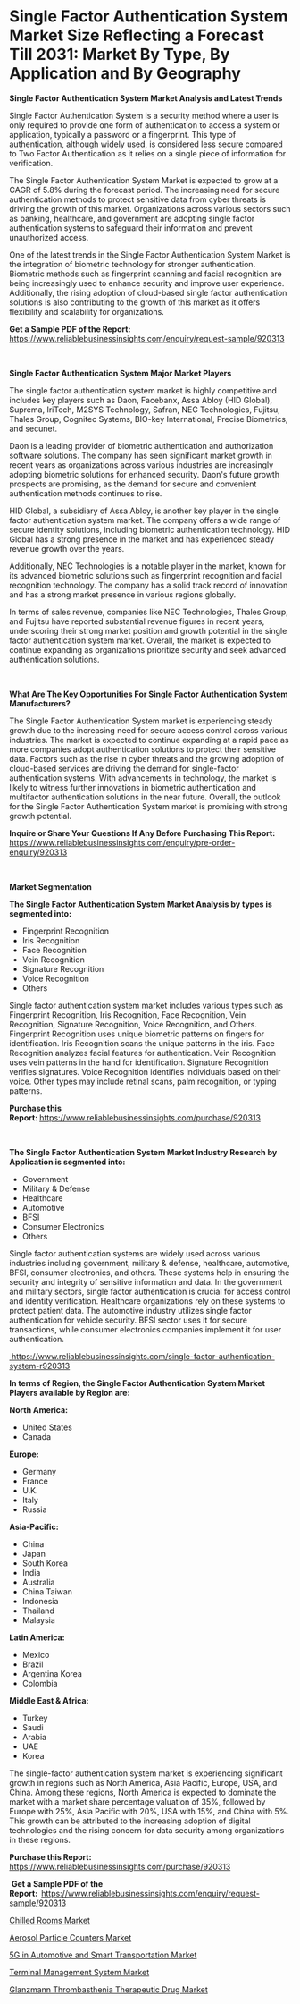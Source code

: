 <p><h1>Single Factor Authentication System Market Size Reflecting a Forecast Till 2031: Market By Type, By Application and By Geography</h1></p><p><strong>Single Factor Authentication System Market Analysis and Latest Trends</strong></p>
<p><p>Single Factor Authentication System is a security method where a user is only required to provide one form of authentication to access a system or application, typically a password or a fingerprint. This type of authentication, although widely used, is considered less secure compared to Two Factor Authentication as it relies on a single piece of information for verification.</p><p>The Single Factor Authentication System Market is expected to grow at a CAGR of 5.8% during the forecast period. The increasing need for secure authentication methods to protect sensitive data from cyber threats is driving the growth of this market. Organizations across various sectors such as banking, healthcare, and government are adopting single factor authentication systems to safeguard their information and prevent unauthorized access.</p><p>One of the latest trends in the Single Factor Authentication System Market is the integration of biometric technology for stronger authentication. Biometric methods such as fingerprint scanning and facial recognition are being increasingly used to enhance security and improve user experience. Additionally, the rising adoption of cloud-based single factor authentication solutions is also contributing to the growth of this market as it offers flexibility and scalability for organizations.</p></p>
<p><strong>Get a Sample PDF of the Report:&nbsp;</strong> <a href="https://www.reliablebusinessinsights.com/enquiry/request-sample/920313">https://www.reliablebusinessinsights.com/enquiry/request-sample/920313</a></p>
<p>&nbsp;</p>
<p><strong>Single Factor Authentication System Major Market Players</strong></p>
<p><p>The single factor authentication system market is highly competitive and includes key players such as Daon, Facebanx, Assa Abloy (HID Global), Suprema, IriTech, M2SYS Technology, Safran, NEC Technologies, Fujitsu, Thales Group, Cognitec Systems, BIO-key International, Precise Biometrics, and secunet.</p><p>Daon is a leading provider of biometric authentication and authorization software solutions. The company has seen significant market growth in recent years as organizations across various industries are increasingly adopting biometric solutions for enhanced security. Daon's future growth prospects are promising, as the demand for secure and convenient authentication methods continues to rise.</p><p>HID Global, a subsidiary of Assa Abloy, is another key player in the single factor authentication system market. The company offers a wide range of secure identity solutions, including biometric authentication technology. HID Global has a strong presence in the market and has experienced steady revenue growth over the years.</p><p>Additionally, NEC Technologies is a notable player in the market, known for its advanced biometric solutions such as fingerprint recognition and facial recognition technology. The company has a solid track record of innovation and has a strong market presence in various regions globally.</p><p>In terms of sales revenue, companies like NEC Technologies, Thales Group, and Fujitsu have reported substantial revenue figures in recent years, underscoring their strong market position and growth potential in the single factor authentication system market. Overall, the market is expected to continue expanding as organizations prioritize security and seek advanced authentication solutions.</p></p>
<p>&nbsp;</p>
<p><strong>What Are The Key Opportunities For Single Factor Authentication System Manufacturers?</strong></p>
<p><p>The Single Factor Authentication System market is experiencing steady growth due to the increasing need for secure access control across various industries. The market is expected to continue expanding at a rapid pace as more companies adopt authentication solutions to protect their sensitive data. Factors such as the rise in cyber threats and the growing adoption of cloud-based services are driving the demand for single-factor authentication systems. With advancements in technology, the market is likely to witness further innovations in biometric authentication and multifactor authentication solutions in the near future. Overall, the outlook for the Single Factor Authentication System market is promising with strong growth potential.</p></p>
<p><strong>Inquire or Share Your Questions If Any Before Purchasing This Report:</strong> <a href="https://www.reliablebusinessinsights.com/enquiry/pre-order-enquiry/920313">https://www.reliablebusinessinsights.com/enquiry/pre-order-enquiry/920313</a></p>
<p>&nbsp;</p>
<p><strong>Market Segmentation</strong></p>
<p><strong>The Single Factor Authentication System Market Analysis by types is segmented into:</strong></p>
<p><ul><li>Fingerprint Recognition</li><li>Iris Recognition</li><li>Face Recognition</li><li>Vein Recognition</li><li>Signature Recognition</li><li>Voice Recognition</li><li>Others</li></ul></p>
<p><p>Single factor authentication system market includes various types such as Fingerprint Recognition, Iris Recognition, Face Recognition, Vein Recognition, Signature Recognition, Voice Recognition, and Others. Fingerprint Recognition uses unique biometric patterns on fingers for identification. Iris Recognition scans the unique patterns in the iris. Face Recognition analyzes facial features for authentication. Vein Recognition uses vein patterns in the hand for identification. Signature Recognition verifies signatures. Voice Recognition identifies individuals based on their voice. Other types may include retinal scans, palm recognition, or typing patterns.</p></p>
<p><strong>Purchase this Report:&nbsp;</strong><a href="https://www.reliablebusinessinsights.com/purchase/920313">https://www.reliablebusinessinsights.com/purchase/920313</a></p>
<p>&nbsp;</p>
<p><strong>The Single Factor Authentication System Market Industry Research by Application is segmented into:</strong></p>
<p><ul><li>Government</li><li>Military & Defense</li><li>Healthcare</li><li>Automotive</li><li>BFSI</li><li>Consumer Electronics</li><li>Others</li></ul></p>
<p><p>Single factor authentication systems are widely used across various industries including government, military & defense, healthcare, automotive, BFSI, consumer electronics, and others. These systems help in ensuring the security and integrity of sensitive information and data. In the government and military sectors, single factor authentication is crucial for access control and identity verification. Healthcare organizations rely on these systems to protect patient data. The automotive industry utilizes single factor authentication for vehicle security. BFSI sector uses it for secure transactions, while consumer electronics companies implement it for user authentication.</p></p>
<p><a href="https://www.reliablebusinessinsights.com/single-factor-authentication-system-r920313">&nbsp;https://www.reliablebusinessinsights.com/single-factor-authentication-system-r920313</a></p>
<p><strong>In terms of Region, the Single Factor Authentication System Market Players available by Region are:</strong></p>
<p>
    <p> <strong> North America: </strong>
        <ul>
            <li>United States</li>
            <li>Canada</li>
        </ul>
        </p> 
    <p> <strong> Europe: </strong>
        <ul>
            <li>Germany</li>
            <li>France</li>
            <li>U.K.</li>
            <li>Italy</li>
            <li>Russia</li>
        </ul>
        </p> 
    <p> <strong> Asia-Pacific: </strong>
        <ul>
            <li>China</li>
            <li>Japan</li>
            <li>South Korea</li>
            <li>India</li>
            <li>Australia</li>
            <li>China Taiwan</li>
            <li>Indonesia</li>
            <li>Thailand</li>
            <li>Malaysia</li>
        </ul>
        </p> 
    <p> <strong> Latin America: </strong>
        <ul>
            <li>Mexico</li>
            <li>Brazil</li>
            <li>Argentina Korea</li>
            <li>Colombia</li>
        </ul>
        </p> 
    <p> <strong> Middle East & Africa: </strong>
        <ul>
            <li>Turkey</li>
            <li>Saudi</li>
            <li>Arabia</li>
            <li>UAE</li>
            <li>Korea</li>
        </ul>
    </p>
    </p>
<p><p>The single-factor authentication system market is experiencing significant growth in regions such as North America, Asia Pacific, Europe, USA, and China. Among these regions, North America is expected to dominate the market with a market share percentage valuation of 35%, followed by Europe with 25%, Asia Pacific with 20%, USA with 15%, and China with 5%. This growth can be attributed to the increasing adoption of digital technologies and the rising concern for data security among organizations in these regions.</p></p>
<p><strong>Purchase this Report: </strong><a href="https://www.reliablebusinessinsights.com/purchase/920313">https://www.reliablebusinessinsights.com/purchase/920313</a></p>
<p>&nbsp;<strong>Get a Sample PDF of the Report:&nbsp;&nbsp;</strong><a href="https://www.reliablebusinessinsights.com/enquiry/request-sample/920313">https://www.reliablebusinessinsights.com/enquiry/request-sample/920313</a></p>
<p><strong></strong></p>
<p><p><a href="https://medium.com/@carol.alsopr44536/global-chilled-rooms-market-analysis-trends-forecasts-and-growth-opportunities-2024-2031-in-fd6a20447ba6">Chilled Rooms Market</a></p><p><a href="https://medium.com/@susanwest38/global-aerosol-particle-counters-market-focus-on-application-end-use-industry-type-equipment-74dbcb46481d">Aerosol Particle Counters Market</a></p><p><a href="https://github.com/drzsklfn31/Market-Research-Report-List-1/blob/main/5g-in-automotive-and-smart-transportation-market.md">5G in Automotive and Smart Transportation Market</a></p><p><a href="https://medium.com/@nathalelly87957/terminal-management-system-market-analysis-report-global-insights-by-region-type-f2a3eff0588d">Terminal Management System Market</a></p><p><a href="https://github.com/bmorecock/Market-Research-Report-List-4/blob/main/glanzmann-thrombasthenia-therapeutic-drug-market.md">Glanzmann Thrombasthenia Therapeutic Drug Market</a></p></p>